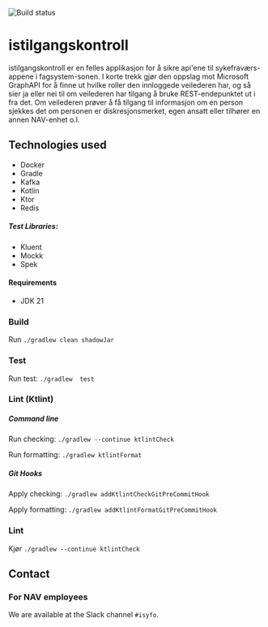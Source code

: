 ![Build status](https://github.com/navikt/istilgangskontroll/workflows/main/badge.svg?branch=master)

# istilgangskontroll

istilgangskontroll er en felles applikasjon for å sikre api'ene til sykefraværs-appene i fagsystem-sonen.
I korte trekk gjør den oppslag mot Microsoft GraphAPI for å finne ut hvilke roller den innloggede veilederen har,
og så sier ja eller nei til om veilederen har tilgang å bruke REST-endepunktet ut i fra det. Om veilederen prøver å få
tilgang til informasjon om en person sjekkes det om personen er diskresjonsmerket, egen ansatt eller tilhører en annen NAV-enhet o.l.

## Technologies used

* Docker
* Gradle
* Kafka
* Kotlin
* Ktor
* Redis

##### Test Libraries:

* Kluent
* Mockk
* Spek

#### Requirements

* JDK 21

### Build

Run `./gradlew clean shadowJar`

### Test
Run test: `./gradlew  test`


### Lint (Ktlint)
##### Command line
Run checking: `./gradlew --continue ktlintCheck`

Run formatting: `./gradlew ktlintFormat`

##### Git Hooks
Apply checking: `./gradlew addKtlintCheckGitPreCommitHook`

Apply formatting: `./gradlew addKtlintFormatGitPreCommitHook`

### Lint

Kjør `./gradlew --continue ktlintCheck`


## Contact

### For NAV employees

We are available at the Slack channel `#isyfo`.
